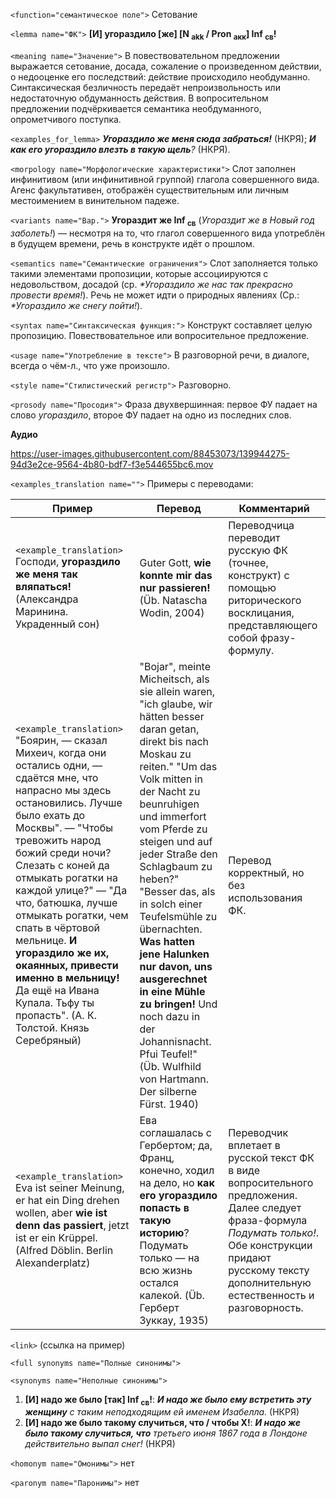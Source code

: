 `<function="семантическое поле">` Сетование

`<lemma name="ФК">` **[И] угораздило [же] [N <sub>akk</sub> / Pron <sub>акк</sub>] Inf <sub>св</sub>!**

`<meaning name="Значение">` В повествовательном предложении выражается сетование, досада, сожаление о произведенном действии, о недооценке его последствий: действие происходило необдуманно. Синтаксическая безличность передаёт непроизвольность или недостаточную обдуманность действия. В вопросительном предложении подчёркивается семантика необдуманного, опрометчивого поступка.    

`<examples_for_lemma>` _**Угораздило же меня сюда забраться!**_ (НКРЯ); _**И как его угораздило влезть в такую щель**?_ (НКРЯ).

`<morpology name="Морфологические характеристики">` Слот заполнен инфинитивом (или инфинитивной группой) глагола совершенного вида. Агенс факультативен, отображён существительным или личным местоимением в винительном падеже. 

`<variants name="Вар.">` **Угораздит же Inf <sub>св</sub>** (*Угораздит же в Новый год заболеть!*) &mdash; несмотря на то, что глагол совершенного вида употреблён в будущем времени, речь в конструкте идёт о прошлом.

`<semantics name="Семантические ограничения">` Слот заполняется только такими элементами пропозиции, которые ассоциируются с недовольством, досадой (ср. _*Угораздило же нас так прекрасно провести время!_). Речь не может идти о природных явлениях (Ср.: _*Угораздило же снегу пойти!_).   
 
 
`<syntax name="Синтаксическая функция:">` Конструкт составляет целую пропозицию. Повествовательное или вопросительное предложение. 

`<usage name="Употребление в тексте">` В разговорной речи, в диалоге, всегда о чём-л., что уже произошло.  


`<style name="Стилистический регистр">` Разговорно.    


`<prosody name="Просодия">` Фраза двухвершинная: первое ФУ падает на слово *угораздило*, второе ФУ падает на одно из последних слов.  

**Аудио**



https://user-images.githubusercontent.com/88453073/139944275-94d3e2ce-9564-4b80-bdf7-f3e544655bc6.mov


`<examples_translation name="">` Примеры с переводами: 

 Пример | Перевод | Комментарий
--- | --- | ---
`<example_translation>` Господи, **угораздило же меня так вляпаться!** (Александра Маринина. Украденный сон) | Guter Gott, **wie konnte mir das nur passieren!** (Üb. Natascha Wodin, 2004) | Переводчица переводит русскую ФК (точнее, конструкт) с помощью риторического восклицания, представляющего собой фразу-формулу. 
`<example_translation>` "Боярин, — сказал Михеич, когда они остались одни, — сдаётся мне, что напрасно мы здесь остановились. Лучше было ехать до Москвы". — "Чтобы тревожить народ божий среди ночи? Слезать с коней да отмыкать рогатки на каждой улице?" — "Да что, батюшка, лучше отмыкать рогатки, чем спать в чёртовой мельнице. **И угораздило же их, окаянных, привести именно в мельницу!** Да ещё на Ивана Купала. Тьфу ты пропасть". (А. К. Толстой. Князь Серебряный) | "Bojar", meinte Micheitsch, als sie allein waren, "ich glaube, wir hätten besser daran getan, direkt bis nach Moskau zu reiten." "Um das Volk mitten in der Nacht zu beunruhigen und immerfort vom Pferde zu steigen und auf jeder Straße den Schlagbaum zu heben?" "Besser das, als in solch einer Teufelsmühle zu übernachten. **Was hatten jene Halunken nur davon, uns ausgerechnet in eine Mühle zu bringen!** Und noch dazu in der Johannisnacht. Pfui Teufel!" (Üb. Wulfhild von Hartmann. Der silberne Fürst. 1940) | Перевод корректный, но без использования ФК. 
`<example_translation>` Eva ist seiner Meinung, er hat ein Ding drehen wollen, aber **wie ist denn das passiert**, jetzt ist er ein Krüppel. (Alfred Döblin. Berlin Alexanderplatz) | Ева соглашалась с Гербертом; да, Франц, конечно, ходил на дело, но **как его угораздило попасть в такую историю**? Подумать только — на всю жизнь остался калекой. (Üb. Герберт Зуккау, 1935) | Переводчик вплетает в русской текст ФК в виде вопросительного предложения. Далее следует фраза-формула _Подумать только!_. Обе конструкции придают русскому тексту дополнительную естественность и разговорность.
 
 
`<link>` (ссылка на пример)


`<full synonyms name="Полные синонимы">`

`<synonyms name="Неполные синонимы">` 
1. **[И] надо же было [так] Inf <sub>св</sub>!**: _**И надо же было ему встретить эту женщину** с таким неподходящим ей именем Изабелла._ (НКРЯ)
2. **[И] надо же было такому случиться, что / чтобы X!**: _**И надо же было такому случиться, что** третьего июня 1867 года в Лондоне действительно выпал снег!_ (НКРЯ)

`<homonym name="Омонимы">` нет 

`<paronym name="Паронимы">` нет  
